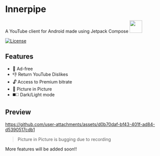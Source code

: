 # Innerpipe
A YouTube client for Android made using Jetpack Compose <img src="https://github.com/user-attachments/assets/d1594cf7-8af9-4c19-9bff-ef803d32cb5c" width="40px"/>

[![License](https://img.shields.io/github/license/abhishekumar-dev/Innerpipe)](LICENSE)

## Features
- 🚫 Ad-free
- 👎 Return YouTube Dislikes
- 🔓 Access to Premium bitrate
- 📼 Picture in Picture
- ◼️◻️ Dark/Light mode

## Preview
https://github.com/user-attachments/assets/d0b70daf-bf43-401f-ad84-d5390517cdb1
> Picture in Picture is bugging due to recording

More features will be added soon!!
